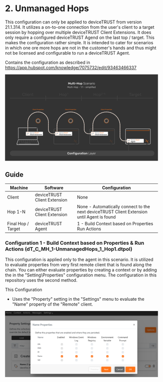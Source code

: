 # 2. Unmanaged Hops
This configuration can only be applied to deviceTRUST from version 21.1.314. It utilizes a on-to-one connection from the user's client to a target session by hopping over multiple deviceTRUST Client Extensions. It does only require a configured deviceTRUST Agend on the last top / target. This makes the configuration rather simple. 
It is intended to cater for scenarios in which one ore more hops are not in the customer's hands and thus might not be licensed and configurable to run a deviceTRUST Agent.

Contains the configuration as described in https://app.hubspot.com/knowledge/7075732/edit/93463466337

![2 - Unmanaged Hops](../../_assets/images/multi-hop/2-UnmanagedHops/01_Architecture.png)

## Guide
| Machine            | Software                     | Configuration                                                             |
|--------------------|------------------------------|---------------------------------------------------------------------------|
| Client             | deviceTRUST Client Extension | None                                                                      |
| Hop 1-N            | deviceTRUST Client Extension | None - Automatically connect to the next deviceTRUST Client Extension until Agent is found |
| Final Hop / Target | deviceTRUST Agent            | 1 - Build Context based on Properties <br> Run Actions                    |

### Configuration 1 - Build Context based on Properties & Run Actions (dT_C_MH_1-UnmanagedHops_1_Hop1.dtpol)
This configuration is applied only to the agent in this scenario. It is utilized to evaluate properties from very first remote client that is found along the chain. You can either evaluate properties by creating a context or by adding the in the "Setting\Properties" configuration menu. The configuration in this repository uses the second method.

This Configuration
- Uses the "Property" setting in the "Settings" menu to evaluate the "Name" property of the "Remote" client.

<img src="../../_assets/images/multi-hop/1-ManagedHops/02_EvaluateRemoteProperties.png" alt="Evaluate Remote Properties" title="Evaluate Remote Properties" width="600">